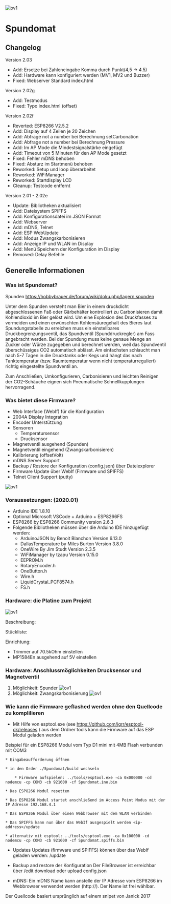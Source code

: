 ![ov1](/Info/Spundomat01.jpg)

# Spundomat

## Changelog

Version 2.03
- Add:      Ersetze bei Zahleneingabe Komma durch Punkt(4,5 -> 4.5)
- Add:      Hardware kann konfiguriert werden (MV1, MV2 und Buzzer)
- Fixed:    Webserver Standard index.html

Version 2.02g
- Add:      Testmodus
- Fixed:    Typo index.html (offset)

Version 2.02f
- Reverted: ESP8266 V2.5.2
- Add:      Display auf 4 Zeilen je 20 Zeichen
- Add:      Abfrage not a number bei Berechnung setCarbonation
- Add:      Abfrage not a number bei Berechnung Pressure
- Add:      Im AP Mode die Mindestsignalstärke eingefügt
- Add:      Timeout von 5 Minuten für den AP Mode gesetzt
- Fixed:    Fehler mDNS behoben
- Fixed:    Absturz im Startmenü behoben
- Reworked: Setup und loop überarbeitet
- Reworked: WiFiManager
- Reworked: Startdisplay LCD
- Cleanup:  Testcode entfernt


Version 2.01 - 2.02e
- Update:   Bibliotheken aktualisiert
- Add:      Dateisystem SPIFFS
- Add:      Konfigurationsdatei im JSON Format
- Add:      Webserver
- Add:      mDNS, Telnet
- Add:      ESP WebUpdate
- Add:      Modus Zwangskarbonisieren
- Add:      Anzeige IP und WLAN im Display
- Add:      Menü Speichern der Konfiguration im Display
- Removed:  Delay Befehle

## Generelle Informationen
### Was ist Spundomat?

Spunden https://hobbybrauer.de/forum/wiki/doku.php/lagern:spunden

Unter dem Spunden versteht man Bier in einem druckdicht abgeschlossenen Faß oder Gärbehälter 
kontrolliert zu Carbonisieren damit Kohlendioxid im Bier gelöst wird. 
Um eine Explosion des Druckfasses zu vermeiden und einen erwünschten Kohlensäuregehalt des Bieres 
laut Spundungstabelle zu erreichen muss ein einstellbares Druckbegrenzungsventil, 
das Spundventil (Spunddruckregler) am Fass angebracht werden. 
Bei der Spundung muss keine genaue Menge an Zucker oder Würze zugegeben und berechnet werden, 
weil das Spundventil überschüssiges CO2 automatisch ablässt.
Am einfachsten schlaucht man nach 5-7 Tagen in die Drucktanks oder Kegs und hängt das nach 
Tanktemperatur (bzw. Raumtemperatur wenn nicht temperaturreguliert) richtig eingestellte Spundventil an.

Zum Anschließen, Umkonfigurieren, Carbonisieren und leichten Reinigen der CO2-Schäuche eignen 
sich Pneumatische Schnellkupplungen hervorragend.

### Was bietet diese Firmware?

* Web Interface (WebIf) für die Konfiguration
* 2004A Display Integration
* Encoder Unterstützung
* Sensoren
  * Temperatursensor
  * Drucksensor
* Magnetventil ausgehend (Spunden)
* Magnetventil eingehend (Zwangskarbonisieren)
* Kalibrierung (offsetVolt)
* mDNS Server Support
* Backup / Restore der Konfiguration (config.json) über Dateiexplorer
* Firmware Update über WebIf (Firmware und SPIFFS)
* Telnet Client Support (putty)

![ov1](/Info/Spundomat02.jpg)

### Voraussetzungen: (2020.01)

* Arduino IDE 1.8.10
* Optional Microsoft VSCode + Arduino + ESP8266FS
* ESP8266 by ESP8266 Community version 2.6.3
* Folgende Bibliotheken müssen über die Arduino IDE hinzugefügt werden:
    * ArduinoJSON by Benoit Blanchon Version 6.13.0 
    * DallasTemperature by Miles Burton Version 3.8.0
    * OneWire By Jim Studt Version 2.3.5
    * WiFiManager by tzapu Version 0.15.0
    * EEPROM.h
    * RotaryEncoder.h
    * OneButton.h
    * Wire.h
    * LiquidCrystal_PCF8574.h
    * FS.h

### Hardware: die Platine zum Projekt

![ov1](/Info/Layout01.png)

Beschreibung:

Stückliste:

Einrichtung:
- Trimmer auf 70.5kOhm einstellen
- MP1584En ausgehend auf 5V einstellen

### Hardware: Anschlussmöglichkeiten Drucksensor und Magnetventil

1. Möglichkeit: Spunder
![ov1](/Info/Spunder.jpg)
2. Möglichkeit: Zwangskarbonisierung
![ov1](/Info/Zwangskarbonisieren.jpg)


### Wie kann die Firmware geflashed werden ohne den Quellcode zu komplilieren

* Mit Hilfe von esptool.exe (see https://github.com/igrr/esptool-ck/releases ) aus dem Ordner tools kann die Firmware auf das ESP Modul geladen werden

Beispiel für ein ESP8266 Modul vom Typ D1 mini mit 4MB Flash verbunden mit COM3

	* Eingabeaufforderung öffnen

	* in den Order ./Spundomat/build wechseln

		* Firmware aufspielen: ../tools/esptool.exe -ca 0x000000 -cd nodemcu -cp COM3 -cb 921600 -cf Spundomat.ino.bin

	* Das ESP8266 Modul resetten

	* Das ESP8266 Modul startet anschließend im Access Point Modus mit der IP Adresse 192.168.4.1

	* Das ESP8266 Modul über einen Webbrowser mit dem WLAN verbinden

    * Das SPIFFS kann nun über das WebIf ausgespielt werden <ip-address>/update

    * alternativ mit esptool: ../tools/esptool.exe -ca 0x100000 -cd nodemcu -cp COM3 -cb 921600 -cf Spundomat.spiffs.bin


* Updates
	Updates (firmware und SPIFFS) können über das WebIf geladen werden: <IP Adresse ESP8266>/update

* Backup and restore der Konfiguration
    Der FileBrowser ist erreichbar über <IP Adresse ESP8266>/edit download oder upload config.json 

* mDNS: Ein mDNS Name kann anstelle der IP Adresse vom ESP8266 im Webbrowser verwendet werden (http://<mDNSname>). Der Name ist frei wählbar.

Der Quellcode basiert ursprünglich auf einem snipet von Janick 2017